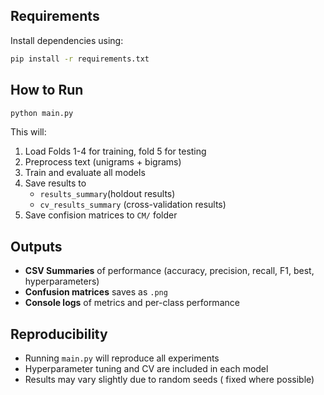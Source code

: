 ## Requirements
Install dependencies using:
``` bash
pip install -r requirements.txt
```

## How to Run
``` bash
python main.py
```

This will:
1. Load Folds 1-4 for training, fold 5 for testing
2. Preprocess text (unigrams + bigrams)
3. Train and evaluate all models
4. Save results to
	- `results_summary`(holdout results) 
	- `cv_results_summary` (cross-validation results)
5. Save confision matrices to `CM/` folder

## Outputs
- **CSV Summaries** of performance (accuracy, precision, recall, F1, best, hyperparameters)
- **Confusion matrices** saves as `.png`
- **Console logs** of metrics and per-class performance

## Reproducibility
- Running `main.py` will reproduce all experiments
- Hyperparameter tuning and CV are included in each model
- Results may vary slightly due to random seeds ( fixed where possible)